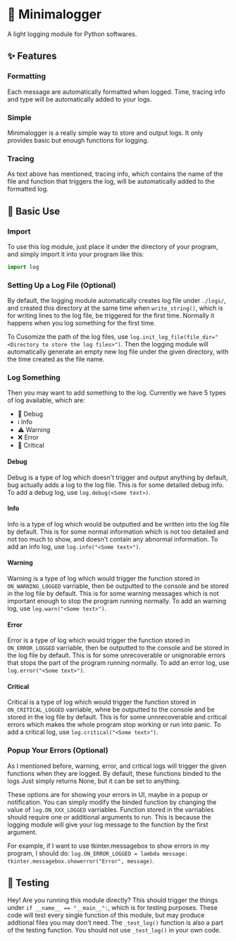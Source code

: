 # 📜 Minimalogger
A light logging module for Python softwares.

## ✨ Features
### Formatting
Each message are automatically formatted when logged. Time, tracing info and type will be automatically added to your logs.

### Simple
Minimalogger is a really simple way to store and output logs. It only provides basic but enough functions for logging.

### Tracing
As text above has mentioned, tracing info, which contains the name of the file and function that triggers the log, will be automatically added to the formatted log.

## 📘 Basic Use
### Import
To use this log module, just place it under the directory of your program, and simply import it into your program like this:

```python
import log
```

### Setting Up a Log File (Optional)
By default, the logging module automatically creates log file under `./logs/`, and created this directory at the same time when `write_string()`, which is for writing lines to the log file, be triggered for the first time. Normally it happens when you log something for the first time.

To Cusomize the path of the log files, use `log.init_log_file(file_dir="<Directory to store the log files>")`. Then the logging module will automatically generate an empty new log file under the given directory, with the time created as the file name.

### Log Something
Then you may want to add something to the log. Currently we have 5 types of log available, which are:
- 🐞 Debug
- ℹ Info
- ⚠ Warning
- ❌ Error
- 🛑 Critical

#### Debug
Debug is a type of log which doesn't trigger and output anything by default, bug actually adds a log to the log file. This is for some detailed debug info. To add a debug log, use `log.debug(<Some text>)`.

#### Info
Info is a type of log which would be outputted and be written into the log file by default. This is for some normal information which is not too detailed and not too much to show, and doesn't contain any abnormal information. To add an info log, use `log.info("<Some text>")`.

#### Warning
Warning is a type of log which would trigger the function stored in `ON_WARNING_LOGGED` varriable, then be outputted to the console and be stored in the log file by default. This is for some warning messages which is not important enough to stop the program running normally. To add an warning log, use `log.warn("<Some text>")`.

#### Error
Error is a type of log which would trigger the function stored in `ON_ERROR_LOGGED` varriable, then be outputted to the console and be stored in the log file by default. This is for some unrecoverable or unignorable errors that stops the part of the program running normally. To add an error log, use `log.error("<Some text>")`.

#### Critical
Critical is a type of log which would trigger the function stored in `ON_CRITICAL_LOGGED` varriable, whne be outputted to the console and be stored in the log file by default. This is for some unnrecoverable and critical errors which makes the whole program stop working or run into panic. To add a critical log, use `log.critical("<Some text>")`.

### Popup Your Errors (Optional)
As I mentioned before, warning, error, and critical logs will trigger the given functions when they are logged. By default, these functions binded to the logs Just simply returns None, but it can be set to anything.

These options are for showing your errors in UI, maybe in a popup or notification. You can simply modify the binded function by changing the value of `log.ON_XXX_LOGGED` varriables. Function stored in the varriables should require one or additional arguments to run. This is because the logging module will give your log message to the function by the first argument.

For example, if I want to use tkinter.messagebox to show errors in my program, I should do: `log.ON_ERROR_LOGGED = lambda message: tkinter.messagebox.showerror("Error", message)`.

## 🧪 Testing
Hey! Are you running this module directly? This should trigger the things under `if __name__ == "__main__":`, which is for testing purposes. These code will test every single function of this module, but may produce addtional files you may don't need. The `_test_log()` function is also a part of the testing function. You should not use `_test_log()` in your own code.
